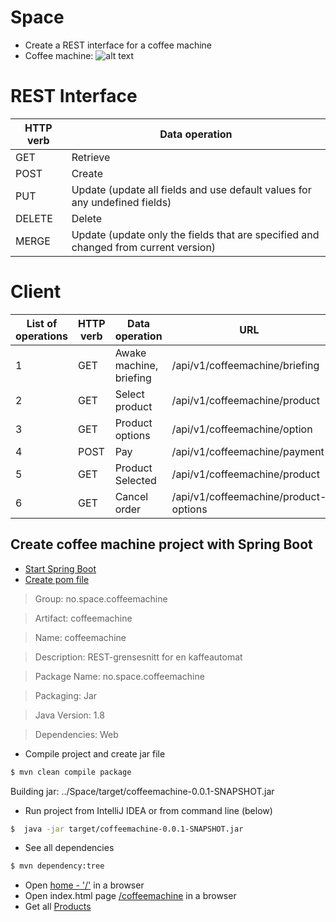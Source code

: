 # Space
- Create a REST interface for a coffee machine
- Coffee machine: 
![alt text](http://www.mewa-kaffee.de/files/automaten/sielaff_kaffeeautomat_cvt.jpg "sielaff kaffeeautomat")

# REST Interface

| HTTP verb | Data operation |
| --------------- | --------------- |
| GET | Retrieve |
| POST | Create |
| PUT | Update (update all fields and use default values for any undefined fields) |
| DELETE | Delete |
| MERGE | Update (update only the fields that are specified and changed from current version) |

# Client

| List of operations | HTTP verb | Data operation | URL
| --------------- | --------------- | --------------- | --------------- |
| 1 | GET | Awake machine, briefing | /api/v1/coffeemachine/briefing |
| 2 | GET | Select product | /api/v1/coffeemachine/product |
| 3 | GET | Product options | /api/v1/coffeemachine/option |
| 4 | POST | Pay | /api/v1/coffeemachine/payment |
| 5 | GET | Product Selected | /api/v1/coffeemachine/product |
| 6 | GET | Cancel order | /api/v1/coffeemachine/product-options |

## Create coffee machine project with Spring Boot
- [Start Spring Boot](http://docs.spring.io/spring-boot/docs/current-SNAPSHOT/reference/htmlsingle/#getting-started)
- [Create pom file](http://start.spring.io/)
> Group: no.space.coffeemachine 

> Artifact: coffeemachine

> Name: coffeemachine 

> Description: REST-grensesnitt for en kaffeautomat 

> Package Name: no.space.coffeemachine

> Packaging: Jar

> Java Version: 1.8

> Dependencies: Web 

- Compile project and create jar file
```bash
$ mvn clean compile package
```
Building jar: ../Space/target/coffeemachine-0.0.1-SNAPSHOT.jar

- Run project from IntelliJ IDEA or from command line (below)
```bash
$  java -jar target/coffeemachine-0.0.1-SNAPSHOT.jar 
```
- See all dependencies
```bash
$ mvn dependency:tree
```
- Open [home - '/'](http://localhost:8080/#) in a browser
- Open index.html page [/coffeemachine](http://localhost:8080/coffeemachine/#) in a browser
- Get all [Products](http://localhost:8080/api/v1/product)
